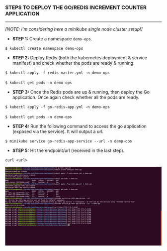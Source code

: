 ### STEPS TO DEPLOY THE GO/REDIS INCREMENT COUNTER APPLICATION

---

*[NOTE: I'm considering here a minikube single node cluster setup!]*

- **STEP 1:** Create a namespace `demo-ops`.

```
$ kubectl create namespace demo-ops
```  

- **STEP 2:** Deploy Redis (both the kubernetes deployment & service manifest) and check whether the pods are ready & running.

```
$ kubectl apply -f redis-master.yml -n demo-ops

$ kubectl get pods -n demo-ops
```

- **STEP 3:** Once the Redis pods are up & running, then deploy the Go application. Once again check whether all the pods are ready.

```
$ kubectl apply -f go-redis-app.yml -n demo-ops

$ kubectl get pods -n demo-ops
```

- **STEP 4:** Run the following command to access the go application (exposed via the service). It will output a url.

```
$ minikube service go-redis-app-service --url -n demp-ops
```

- **STEP 5:** Hit the endpoint/url (received in the last step).

```
curl <url>
```

![output-screenshot](image/output.png)
